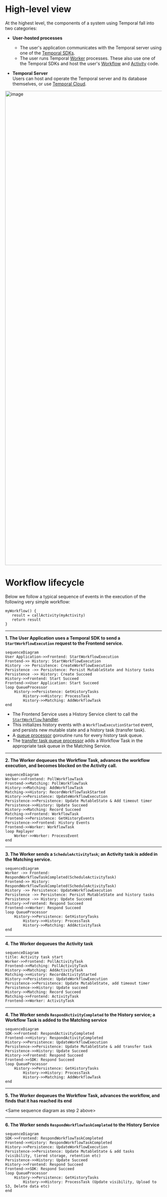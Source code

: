 # High-level view

At the highest level, the components of a system using Temporal fall into two categories:

- **User-hosted processes**

  - The user's application communicates with the Temporal server using one of the [Temporal SDKs](https://docs.temporal.io/dev-guide).
  - The user runs Temporal [Worker](https://docs.temporal.io/workers) processes. These also use one of the Temporal SDKs and host the user's [Workflow](https://docs.temporal.io/workflows) and [Activity](https://docs.temporal.io/activities) code.

- **Temporal Server**<br>
  Users can host and operate the Temporal server and its database themselves, or use [Temporal Cloud](https://temporal.io/cloud).

<!-- https://lucid.app/lucidchart/0202e4b8-5258-4cd6-a6a0-67159300532b/edit -->
<img width="1521" alt="image" src="https://github.com/temporalio/temporal/assets/52205/0330b3c9-e1eb-4cd2-b9bf-3c6443e56a75">

# Workflow lifecycle

Below we follow a typical sequence of events in the execution of the following very simple workflow:

```
myWorkflow() {
   result = callActivity(myActivity)
   return result
}
```

---

**1. The User Application uses a Temporal SDK to send a `StartWorkflowExecution` request to the Frontend service.**

```mermaid
sequenceDiagram
User Application->>Frontend: StartWorkflowExecution
Frontend->> History: StartWorkflowExecution
History ->> Persistence: CreateWorkflowExecution
Persistence ->> Persistence: Persist MutableState and history tasks
Persistence ->> History: Create Succeed
History->>Frontend: Start Succeed
Frontend->>User Application: Start Succeed
loop QueueProcessor
    History->>Persistence: GetHistoryTasks
		History->>History: ProcessTask
		History->>Matching: AddWorkflowTask
end
```

- The Frontend Service uses a History Service client to call the [`StartWorkflow` handler](https://github.com/temporalio/temporal/blob/ef49189005b5323c532264287af6c08a447aab8a/service/history/api/startworkflow/api.go#L157).
- This initializes history events with a `WorkflowExecutionStarted` event, and persists new mutable state and a history task (transfer task).
- A [queue processor](https://github.com/temporalio/temporal/blob/ef49189005b5323c532264287af6c08a447aab8a/service/history/history_engine.go#L303) goroutine runs for every history task queue.
- The [transfer task queue processor](https://github.com/temporalio/temporal/blob/ef49189005b5323c532264287af6c08a447aab8a/service/history/queues/queue_immediate.go#L150) adds a Workflow Task in the appropriate task queue in the Matching Service.

---

**2. The Worker dequeues the Workflow Task, advances the workflow execution, and becomes blocked on the Activity call.**

```mermaid
sequenceDiagram
Worker->>Frontend: PollWorkflowTask
Frontend->>Matching: PollWorkflowTask
History->>Matching: AddWorkflowTask
Matching->>History: RecordWorkflowTaskStarted
History->>Persistence: UpdateWorkflowExecution
Persistence->>Persistence: Update MutableState & Add timeout timer
Persistence->>History: Update Succeed
History->>Matching: Record Succeed
Matching->>Frontend: WorkflowTask
Frontend->>Persistence: GetHistoryEvents
Persistence->>Frontend: History Events
Frontend->>Worker: WorkflowTask
loop Replayer
    Worker->>Worker: ProcessEvent
end
```

---

**3. The Worker sends a `ScheduleActivityTask`; an Activity task is added in the Matching service.**

```mermaid
sequenceDiagram
Worker ->> Frontend: RespondWorkflowTaskCompleted(ScheduleActivityTask)
Frontend->> History: RespondWorkflowTaskCompleted(ScheduleActivityTask)
History ->> Persistence: UpdateWorkflowExecution
Persistence ->> Persistence: Persist MutableState and history tasks
Persistence ->> History: Update Succeed
History->>Frontend: Respond Succeed
Frontend->>Worker: Respond Succeed
loop QueueProcessor
    History->>Persistence: GetHistoryTasks
		History->>History: ProcessTask
		History->>Matching: AddActivityTask
end
```

---

**4. The Worker dequeues the Activity task**

```mermaid
sequenceDiagram
title: Activity task start
Worker->>Frontend: PollActivityTask
Frontend->>Matching: PollActivityTask
History->>Matching: AddActivityTask
Matching->>History: RecordActivityStarted
History->>Persistence: UpdateWorkflowExecution
Persistence->>Persistence: Update MutableState, add timeout timer
Persistence->>History: Update succeed
History->>Matching: Record Succeed
Matching->>Frontend: ActivityTask
Frontend->>Worker: ActivityTask
```

---

**4. The Worker sends `RespondActivityCompleted` to the History service; a Workflow Task is added to the Matching service**

```mermaid
sequenceDiagram
SDK->>Frontend: RespondActivityCompleted
Frontend->>History: RespondActivityCompleted
History->>Persistence: UpdateWorkflowExecution
Persistence->>Persistence: Update MutableState & add transfer task
Persistence->>History: Update Succeed
History->>Frontend: Respond Succeed
Frontend->>SDK: Respond Succeed
loop QueueProcessor
    History->>Persistence: GetHistoryTasks
		History->>History: ProcessTask
		History->>Matching: AddWorkflowTask
end
```

---

**5. The Worker dequeues the Workflow Task, advances the workflow, and finds that it has reached its end**

\<Same sequence diagram as step 2 above\>

---

**6. The Worker sends `RespondWorkflowTaskCompleted` to the History Service**

```mermaid
sequenceDiagram
SDK->>Frontend: RespondWorkflowTaskCompleted
Frontend->>History: RespondWorkflowTaskCompleted
History->>Persistence: UpdateWorkflowExecution
Persistence->>Persistence: Update MutableState & add tasks (visibility, tiered storage, retention etc)
Persistence->>History: Update Succeed
History->>Frontend: Respond Succeed
Frontend->>SDK: Respond Succeed
loop QueueProcessor
    History->>Persistence: GetHistoryTasks
		History->>History: ProcessTask (Update visibility, Upload to S3, Delete data etc)
end
```
